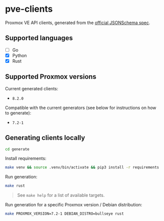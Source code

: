 # pve-clients

Proxmox VE API clients, generated from the [official JSONSchema spec](https://pve.proxmox.com/wiki/Proxmox_VE_API#JSON_and_JSON_Schema).

## Supported languages

- [ ] Go
- [x] Python
- [x] Rust

## Supported Proxmox versions

Current generated clients:
- `8.2.0`

Compatible with the current generators (see below for instructions on how to generate):
- `7.2-1`

## Generating clients locally

```bash
cd generate
```

Install requirements:
```bash
make venv && source .venv/bin/activate && pip3 install -r requirements.txt
```

Run generation:
```bash
make rust
```
> See `make help` for a list of available targets.

Run generation for a specific Proxmox version / Debian distribution:
```bash
make PROXMOX_VERSION=7.2-1 DEBIAN_DISTRO=bullseye rust
```
